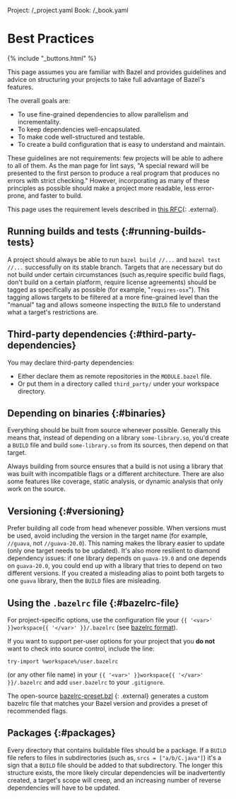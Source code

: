 Project: /_project.yaml
Book: /_book.yaml

# Best Practices

{% include "_buttons.html" %}

This page assumes you are familiar with Bazel and provides guidelines and
advice on structuring your projects to take full advantage of Bazel's features.

The overall goals are:

- To use fine-grained dependencies to allow parallelism and incrementality.
- To keep dependencies well-encapsulated.
- To make code well-structured and testable.
- To create a build configuration that is easy to understand and maintain.

These guidelines are not requirements: few projects will be able to adhere to
all of them.  As the man page for lint says, "A special reward will be presented
to the first person to produce a real program that produces no errors with
strict checking." However, incorporating as many of these principles as possible
should make a project more readable, less error-prone, and faster to build.

This page uses the requirement levels described in
[this RFC](https://www.ietf.org/rfc/rfc2119.txt){: .external}.

## Running builds and tests {:#running-builds-tests}

A project should always be able to run `bazel build //...` and
`bazel test //...` successfully on its stable branch. Targets that are necessary
but do not build under certain circumstances (such as,require specific build
flags, don't build on a certain platform, require license agreements) should be
tagged as specifically as possible (for example, "`requires-osx`"). This
tagging allows targets to be filtered at a more fine-grained level than the
"manual" tag and allows someone inspecting the `BUILD` file to understand what
a target's restrictions are.

## Third-party dependencies {:#third-party-dependencies}

You may declare third-party dependencies:

*   Either declare them as remote repositories in the `MODULE.bazel` file.
*   Or put them in a directory called `third_party/` under your workspace directory.

## Depending on binaries {:#binaries}

Everything should be built from source whenever possible. Generally this means
that, instead of depending on a library `some-library.so`, you'd create a
`BUILD` file and build `some-library.so` from its sources, then depend on that
target.

Always building from source ensures that a build is not using a library that
was built with incompatible flags or a different architecture. There are also
some features like coverage, static analysis, or dynamic analysis that only
work on the source.

## Versioning {:#versioning}

Prefer building all code from head whenever possible. When versions must be
used, avoid including the version in the target name (for example, `//guava`,
not `//guava-20.0`). This naming makes the library easier to update (only one
target needs to be updated). It's also more resilient to diamond dependency
issues: if one library depends on `guava-19.0` and one depends on `guava-20.0`,
you could end up with a library that tries to depend on two different versions.
If you created a misleading alias to point both targets to one `guava` library,
then the `BUILD` files are misleading.

## Using the `.bazelrc` file {:#bazelrc-file}

For project-specific options, use the configuration file your
`{{ '<var>' }}workspace{{ '</var>' }}/.bazelrc` (see [bazelrc format](/run/bazelrc)).

If you want to support per-user options for your project that you **do not**
want to check into source control, include the line:

```
try-import %workspace%/user.bazelrc
```
(or any other file name) in your `{{ '<var>' }}workspace{{ '</var>' }}/.bazelrc`
and add `user.bazelrc` to your `.gitignore`.

The open-source
[bazelrc-preset.bzl](https://github.com/bazel-contrib/bazelrc-preset.bzl)
{: .external}
generates a custom bazelrc file that matches your Bazel version and provides a
preset of recommended flags.

## Packages {:#packages}

Every directory that contains buildable files should be a package. If a `BUILD`
file refers to files in subdirectories (such as, `srcs = ["a/b/C.java"]`) it's
a sign that a `BUILD` file should be added to that subdirectory. The longer
this structure exists, the more likely circular dependencies will be
inadvertently created, a target's scope will creep, and an increasing number
of reverse dependencies will have to be updated.

